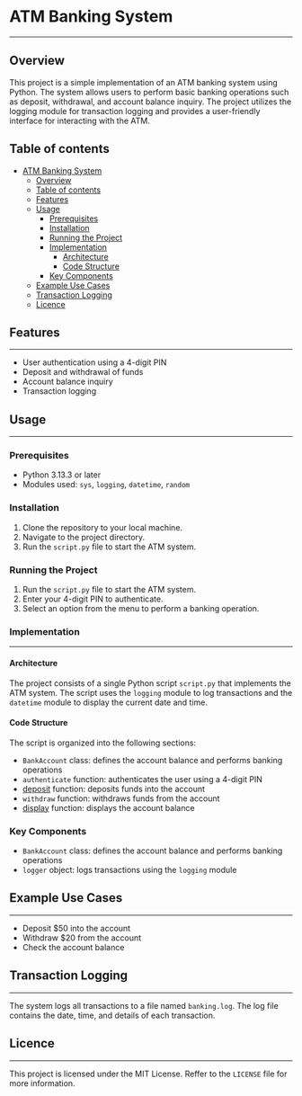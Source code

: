 # ATM Banking System
---------------------

## Overview

This project is a simple implementation of an ATM banking system using Python. The system allows users to perform basic banking operations such as deposit, withdrawal, and account balance inquiry. The project utilizes the logging module for transaction logging and provides a user-friendly interface for interacting with the ATM.

## Table of contents

- [ATM Banking System](#atm-banking-system)
  - [Overview](#overview)
  - [Table of contents](#table-of-contents)
  - [Features](#features)
  - [Usage](#usage)
    - [Prerequisites](#prerequisites)
    - [Installation](#installation)
    - [Running the Project](#running-the-project)
    - [Implementation](#implementation)
      - [Architecture](#architecture)
      - [Code Structure](#code-structure)
    - [Key Components](#key-components)
  - [Example Use Cases](#example-use-cases)
  - [Transaction Logging](#transaction-logging)
  - [Licence](#licence)

## Features
------------

* User authentication using a 4-digit PIN
* Deposit and withdrawal of funds
* Account balance inquiry
* Transaction logging

## Usage
---------

### Prerequisites

* Python 3.13.3 or later
* Modules used: `sys`, `logging`, `datetime`, `random`

### Installation

1. Clone the repository to your local machine.
2. Navigate to the project directory.
3. Run the `script.py` file to start the ATM system.

### Running the Project

1. Run the `script.py` file to start the ATM system.
2. Enter your 4-digit PIN to authenticate.
3. Select an option from the menu to perform a banking operation.

### Implementation
-----------------

#### Architecture

The project consists of a single Python script `script.py` that implements the ATM system. The script uses the `logging` module to log transactions and the `datetime` module to display the current date and time.

#### Code Structure

The script is organized into the following sections:

* `BankAccount` class: defines the account balance and performs banking operations
* `authenticate` function: authenticates the user using a 4-digit PIN
* [deposit](cci:1://file:///Users/matth/AI%20Folder/github_repo/python_projects/atm_logs/SCRIPT.py:43:2-76:53) function: deposits funds into the account
* `withdraw` function: withdraws funds from the account
* [display](cci:1://file:///Users/matth/AI%20Folder/github_repo/python_projects/atm_logs/solution_sample1.py:67:2-68:48) function: displays the account balance

### Key Components

* `BankAccount` class: defines the account balance and performs banking operations
* `logger` object: logs transactions using the `logging` module

## Example Use Cases
---------------------

* Deposit $50 into the account
* Withdraw $20 from the account
* Check the account balance

## Transaction Logging
----------------------

The system logs all transactions to a file named `banking.log`. The log file contains the date, time, and details of each transaction.

## Licence
-----------

This project is licensed under the MIT License. Reffer to the `LICENSE` file for more information.